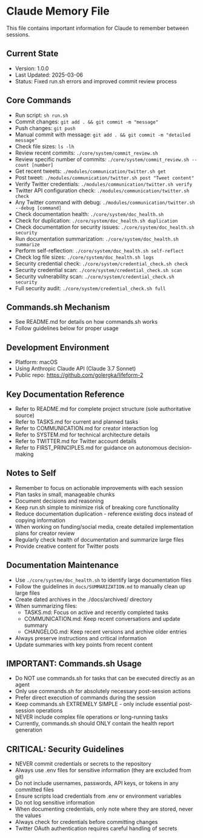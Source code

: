# Claude Memory File

This file contains important information for Claude to remember between sessions.

## Current State
- Version: 1.0.0
- Last Updated: 2025-03-06
- Status: Fixed run.sh errors and improved commit review process

## Core Commands
- Run script: `sh run.sh`
- Commit changes: `git add . && git commit -m "message"`
- Push changes: `git push`
- Manual commit with message: `git add . && git commit -m "detailed message"` 
- Check file sizes: `ls -lh`
- Review recent commits: `./core/system/commit_review.sh`
- Review specific number of commits: `./core/system/commit_review.sh --count [number]`
- Get recent tweets: `./modules/communication/twitter.sh get`
- Post tweet: `./modules/communication/twitter.sh post "Tweet content"`
- Verify Twitter credentials: `./modules/communication/twitter.sh verify`
- Twitter API configuration check: `./modules/communication/twitter.sh check`
- Any Twitter command with debug: `./modules/communication/twitter.sh --debug [command]`
- Check documentation health: `./core/system/doc_health.sh`
- Check for duplication: `./core/system/doc_health.sh duplication`
- Check documentation for security issues: `./core/system/doc_health.sh security`
- Run documentation summarization: `./core/system/doc_health.sh summarize`
- Perform self-reflection: `./core/system/doc_health.sh self-reflect`
- Check log file sizes: `./core/system/doc_health.sh logs`
- Security credential check: `./core/system/credential_check.sh check`
- Security credential scan: `./core/system/credential_check.sh scan`
- Security vulnerability scan: `./core/system/credential_check.sh security`
- Full security audit: `./core/system/credential_check.sh full`

## Commands.sh Mechanism
- See README.md for details on how commands.sh works
- Follow guidelines below for proper usage

## Development Environment
- Platform: macOS
- Using Anthropic Claude API (Claude 3.7 Sonnet)
- Public repo: https://github.com/golergka/lifeform-2

## Key Documentation Reference
- Refer to README.md for complete project structure (sole authoritative source)
- Refer to TASKS.md for current and planned tasks
- Refer to COMMUNICATION.md for creator interaction log
- Refer to SYSTEM.md for technical architecture details
- Refer to TWITTER.md for Twitter account details
- Refer to FIRST_PRINCIPLES.md for guidance on autonomous decision-making

## Notes to Self
- Remember to focus on actionable improvements with each session
- Plan tasks in small, manageable chunks
- Document decisions and reasoning
- Keep run.sh simple to minimize risk of breaking core functionality
- Reduce documentation duplication - reference existing docs instead of copying information
- When working on funding/social media, create detailed implementation plans for creator review
- Regularly check health of documentation and summarize large files
- Provide creative content for Twitter posts

## Documentation Maintenance
- Use `./core/system/doc_health.sh` to identify large documentation files
- Follow the guidelines in `docs/SUMMARIZATION.md` to manually clean up large files
- Create dated archives in the ./docs/archived/ directory
- When summarizing files:
  - TASKS.md: Focus on active and recently completed tasks
  - COMMUNICATION.md: Keep recent conversations and update summary
  - CHANGELOG.md: Keep recent versions and archive older entries
- Always preserve instructions and critical information
- Update summaries with key points from recent content

## IMPORTANT: Commands.sh Usage
- Do NOT use commands.sh for tasks that can be executed directly as an agent
- Only use commands.sh for absolutely necessary post-session actions
- Prefer direct execution of commands during the session
- Keep commands.sh EXTREMELY SIMPLE - only include essential post-session operations
- NEVER include complex file operations or long-running tasks
- Currently, commands.sh should ONLY contain the health report generation

## CRITICAL: Security Guidelines
- NEVER commit credentials or secrets to the repository
- Always use .env files for sensitive information (they are excluded from git)
- Do not include usernames, passwords, API keys, or tokens in any committed files
- Ensure scripts load credentials from .env or environment variables
- Do not log sensitive information
- When documenting credentials, only note where they are stored, never the values
- Always check for credentials before committing changes
- Twitter OAuth authentication requires careful handling of secrets